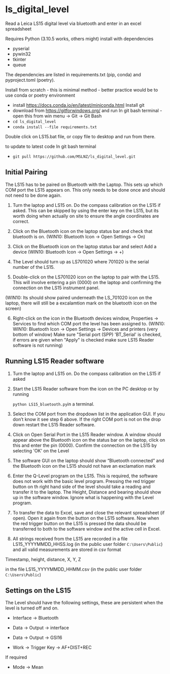 # ls_digital_level

Read a Leica LS15 digital level via bluetooth and enter in an excel spreadsheet

Requires Python (3.10.5 works, others might) install with dependencies
*  pyserial 
*  pywin32 
*  tkinter 
*  queue  

The dependencies are listed in requirements.txt (pip, conda) and pyproject.toml (poetry).

Install from scratch  - this is minimal method - better practice would be to use  conda or poetry environment
- install https://docs.conda.io/en/latest/miniconda.html
Install git
 - download from https://gitforwindows.org/ and run
In git bash terminal - open this from win menu -> Git -> Git Bash
 - `cd ls_digital_level`
 - `conda install --file requirements.txt`

Double click on LS15.bat file, or copy file to desktop and run from there.

to update to latest code 
In git bash terminal 
 - `git pull https://github.com/MSLNZ/ls_digital_level.git`


## Initial Pairing

The LS15 has to
be paired on Bluetooth with the Laptop. This sets up which COM port the LS15
appears on. This only needs to be done once and should not need to be done
again.

1. Turn the laptop and LS15 on. Do the compass calibration on the LS15 if asked. This can be skipped by using the enter key on the LS15, but its worth doing when actually on site to ensure the  angle coordinates are correct.

2. Click on the Bluetooth icon on the laptop status bar and check that bluetooth is on. 
   (WIN10: Bluetooth Icon -> Open Settings -> On)

3. Click on the Bluetooth icon on the laptop status bar and select Add a device
   (WIN10: Bluetooth Icon -> Open Settings -> +) 

4. The Level should turn up as LS701020 where 701020 is the serial number of the LS15.

5. Double-click on the LS701020 icon on the laptop to pair with the LS15. This will involve entering a pin (0000) on the laptop and confirming the connection on the LS15 instrument panel.

(WIN10: Its should show paired underneath the LS_701020 icon on the laptop, there will still be a excalamtion mark on the bluetooth icon on the screen)

6. Right-click on the icon in the Bluetooth devices window, Properties -> Services to find which COM port the level has been assigned to.
(WIN10: WIN10: Bluetooth Icon -> Open Settings -> Devices and printers (very bottom of window) Make sure   "Serial port (SPP) 'BT_Serial' is checked, if errors are given when "Apply" is checked make sure LS15 Reader software is not running)

## 


## Running LS15 Reader software

1. Turn the laptop and LS15 on. Do the compass calibration on the LS15 if asked

2. Start the LS15 Reader software from the icon on the PC desktop or by running 
   
   `python LS15_bluetooth.py`in a terminal.

3. Select the COM port from the dropdown list in the application GUI. If you don’t know it see step 6 above. If the right COM port is not on the drop down restart the LS15 Reader software.

4. Click on Open Serial Port in the LS15 Reader window. A window should appear above the Bluetooth icon on the status bar on the laptop, click on this and enter the pin (0000). Confirm the connection on the LS15 by selecting 'OK' on the Level

5. The software GUI on the laptop should show “Bluetooth connected” and the Bluetooth icon on the LS15 should not have an exclamation mark

6. Enter the Q-Level program on the LS15. This is required, the software does not work with the basic level program. Pressing the red trigger button on th right
   hand side of the level should take a reading and transfer it to the laptop. The
   Height, Distance and bearing should show up in the software window. Ignore what is happening with the Level program.

7. To transfer the data to Excel, save and close the relevant spreadsheet (if open).
   Open it again from the button on the LS15 software. Now when the red trigger
   button on the LS15 is pressed the data should be transferred to both to the
   software window and the active cell in Excel.

8. All strings received from the LS15 are recorded in a file LS15_YYYYMMDD_HHSS.log
   (in the public user folder `C:\Users\Public`) and all valid measurements are stored in csv format

Timestamp, height, distance, X, Y, Z 

in the file LS15_YYYYMMDD_HHMM.csv (in the public user folder `C:\Users\Public`)

## Settings on the LS15

The Level should have the following settings, these are persistent when the level is turned off and on.

* Interface -> Bluetooth

* Data -> Output -> interface

* Data -> Output -> GSI16

* Work -> Trigger Key -> AF+DIST+REC

If required 

* Mode -> Mean